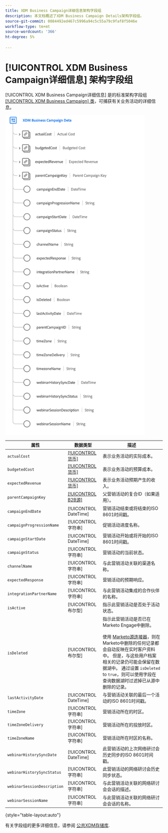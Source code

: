 ```yaml
---
title: XDM Business Campaign详细信息架构字段组
description: 本文档概述了XDM Business Campaign Details架构字段组。
source-git-commit: 0084492ed467c5996a94c5c55a79c9faf8f5046e
workflow-type: tm+mt
source-wordcount: '366'
ht-degree: 5%

---
```


# [!UICONTROL XDM Business Campaign详细信息] 架构字段组

[!UICONTROL XDM Business Campaign详细信息] 是的标准架构字段组 [[!UICONTROL XDM Business Campaign] 类](../../classes/b2b/business-campaign.md)，可捕获有关业务活动的详细信息。

![XDM Business Campaign Details字段组在UI中显示的结构](../../images/field-groups/b2b/business-campaign-details.png)

| 属性 | 数据类型 | 描述 |
| --- | --- | --- |
| `actualCost` | [[!UICONTROL 货币]](../../data-types/currency.md) | 表示业务活动的实际成本。 |
| `budgetedCost` | [[!UICONTROL 货币]](../../data-types/currency.md) | 表示业务活动的预算成本。 |
| `expectedRevenue` | [[!UICONTROL 货币]](../../data-types/currency.md) | 表示业务活动预期产生的收入。 |
| `parentCampaignKey` | [[!UICONTROL B2B源]](../../data-types/b2b-source.md) | 父营销活动的复合ID（如果适用）。 |
| `campaignEndDate` | [!UICONTROL DateTime] | 营销活动结束或将结束的ISO 8601时间戳。 |
| `campaignProgressionName` | [!UICONTROL 字符串] | 促销活动进度名称。 |
| `campaignStartDate` | [!UICONTROL DateTime] | 营销活动开始或将开始的ISO 8601时间戳。 |
| `campaignStatus` | [!UICONTROL 字符串] | 营销活动的当前状态。 |
| `channelName` | [!UICONTROL 字符串] | 与此营销活动关联的渠道名称。 |
| `expectedResponse` | [!UICONTROL 字符串] | 营销活动的预期响应。 |
| `integrationPartnerName` | [!UICONTROL 字符串] | 与此营销活动集成的合作伙伴的名称。 |
| `isActive` | [!UICONTROL 布尔型] | 指示此营销活动是否处于活动状态。 |
| `isDeleted` | [!UICONTROL 布尔型] | 指示此营销活动是否已在Marketo Engage中删除。<br><br>使用 [Marketo源连接器](../../../sources/connectors/adobe-applications/marketo/marketo.md)，则在Marketo中删除的任何记录都会自动反映在实时客户资料中。 但是，与这些用户档案相关的记录仍可能会保留在数据湖中。 通过设置 `isDeleted` to `true`，则可以使用字段在查询数据湖时过滤掉已从源中删除的记录。 |
| `lastActivityDate` | [!UICONTROL DateTime] | 与营销活动关联的最后一个活动的ISO 8601时间戳。 |
| `timeZone` | [!UICONTROL 字符串] | 营销活动所在的时区。 |
| `timeZoneDelivery` | [!UICONTROL 字符串] | 营销活动所在的投放时区。 |
| `timeZoneName` | [!UICONTROL 字符串] | 营销活动所在时区的名称。 |
| `webinarHistorySyncDate` | [!UICONTROL DateTime] | 此营销活动的上次网络研讨会历史同步的ISO 8601时间戳。 |
| `webinarHistorySyncStatus` | [!UICONTROL 字符串] | 此营销活动的网络研讨会历史同步状态。 |
| `webinarSessionDescription` | [!UICONTROL 字符串] | 与此营销活动关联的网络研讨会会话的描述。 |
| `webinarSessionName` | [!UICONTROL 字符串] | 与此营销活动关联的网络研讨会会话的名称。 |

{style=&quot;table-layout:auto&quot;}

有关字段组的更多详细信息，请参阅 [公共XDM存储库](https://github.com/adobe/xdm/blob/master/components/fieldgroups/campaign/campaign-details.schema.json).
